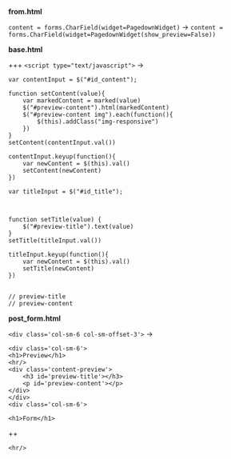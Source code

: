 **from.html**

`content = forms.CharField(widget=PagedownWidget)`
->
`content = forms.CharField(widget=PagedownWidget(show_preview=False))`

**base.html**

 +++ ``<script type="text/javascript">`` ->
 

    var contentInput = $("#id_content");

    function setContent(value){
        var markedContent = marked(value)
        $("#preview-content").html(markedContent)
        $("#preview-content img").each(function(){
            $(this).addClass("img-responsive")
        })
    }
    setContent(contentInput.val())

    contentInput.keyup(function(){
        var newContent = $(this).val()
        setContent(newContent)
    })

    var titleInput = $("#id_title");
    


    function setTitle(value) {
        $("#preview-title").text(value)
    }
    setTitle(titleInput.val())

    titleInput.keyup(function(){
        var newContent = $(this).val()
        setTitle(newContent)
    })


    // preview-title
    // preview-content


**post_form.html**

`<div class='col-sm-6 col-sm-offset-3'>`
->

    <div class='col-sm-6'>
    <h1>Preview</h1>
    <hr/>
    <div class='content-preview'>
        <h3 id='preview-title'></h3>
        <p id='preview-content'></p>
    </div>
    </div>
    <div class='col-sm-6'>
    
    
``<h1>Form</h1>``

++
    
    <hr/>